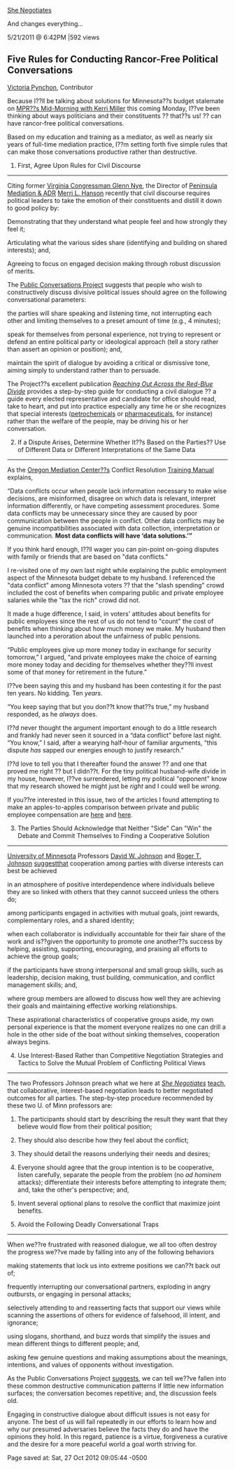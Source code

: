 <div id="wikitext">

[She Negotiates](http://blogs.forbes.com/shenegotiates/)

And changes everything...

5/21/2011 @ 6:42PM |592 views

<div class="vspace">

</div>

Five Rules for Conducting Rancor-Free Political Conversations
-------------------------------------------------------------

[Victoria Pynchon](http://blogs.forbes.com/shenegotiates/), Contributor

Because I??ll be talking about solutions for Minnesota??s budget
stalemate on [MPR??s Mid-Morning with Kerri
Miller](http://minnesota.publicradio.org/radio/programs/midmorning/index.php?date=05-23-2011)
this coming Monday, I??ve been thinking about ways politicians and their
constituents ?? that??s us! ?? can have rancor-free political
conversations.

Based on my education and training as a mediator, as well as nearly six
years of full-time mediation practice, I??m setting forth five simple
rules that can make those conversations productive rather than
destructive.

<div class="vspace">

</div>

1. First, Agree Upon Rules for Civil Discourse
----------------------------------------------

Citing former [Virginia Congressman Glenn
Nye](http://en.wikipedia.org/wiki/Glenn_Nye), the Director of [Peninsula
Mediation & ADR](http://www.peninsulamediation.com/) [Merri L.
Hanson](http://www.mediate.com/people/personprofile.cfm?auid=974)
recently that civil discourse requires political leaders to take the
emotion of their constituents and distill it down to good policy by:

<div class="vspace">

</div>

<div class="round lrindent quote">

Demonstrating that they understand what people feel and how strongly
they feel it;

Articulating what the various sides share (identifying and building on
shared interests); and,

Agreeing to focus on engaged decision making through robust discussion
of merits.

</div>

The [Public Conversations Project](http://www.publicconversations.org)
suggests that people who wish to constructively discuss divisive
political issues should agree on the following conversational
parameters:

<div class="vspace">

</div>

<div class="round lrindent quote">

the parties will share speaking and listening time, not interrupting
each other and limiting themselves to a preset amount of time (e.g., 4
minutes);

speak for themselves from personal experience, not trying to represent
or defend an entire political party or ideological approach (tell a
story rather than assert an opinion or position); and,

maintain the spirit of dialogue by avoiding a critical or dismissive
tone, aiming simply to understand rather than to persuade.

</div>

The Project??s excellent publication *[Reaching Out Across the Red-Blue
Divide](http://www.publicconversations.org/docs/resources/red_blue.pdf)*
provides a step-by-step guide for conducting a civil dialogue ?? a guide
every elected representative and candidate for office should read, take
to heart, and put into practice especially any time he or she recognizes
that special interests
([petrochemicals](http://finapps.forbes.com/finapps/jsp/finance/compinfo/CIAtAGlance.jsp?tkr=XOM)
or
[pharmaceuticals](http://finapps.forbes.com/finapps/jsp/finance/compinfo/CIAtAGlance.jsp?tkr=PFE),
for instance) rather than the welfare of the people, may be driving his
or her conversation.

<div class="vspace">

</div>

2. If a Dispute Arises, Determine Whether It??s Based on the Parties?? Use of Different Data or Different Interpretations of the Same Data
------------------------------------------------------------------------------------------------------------------------------------------

As the [Oregon Mediation Center??s](http://www.internetmediator.com/)
Conflict Resolution [Training
Manual](http://www.internetmediator.com/medres/pg18.cfm) explains,

<div class="vspace">

</div>

<div class="round lrindent quote">

“Data conflicts occur when people lack information necessary to make
wise decisions, are misinformed, disagree on which data is relevant,
interpret information differently, or have competing assessment
procedures. Some data conflicts may be unnecessary since they are caused
by poor communication between the people in conflict. Other data
conflicts may be genuine incompatibilities associated with data
collection, interpretation or communication. **Most data conflicts will
have ‘data solutions.’”**

</div>

If you think hard enough, I??ll wager you can pin-point on-going
disputes with family or friends that are based on "data conflicts."

I re-visited one of my own last night while explaining the public
employment aspect of the Minnesota budget debate to my husband. I
referenced the "data conflict" among Minnesota voters ?? that the "slash
spending" crowd included the cost of benefits when comparing public and
private employee salaries while the "tax the rich" crowd did not.

It made a huge difference, I said, in voters' attitudes about benefits
for public employees since the rest of us do not tend to "count" the
cost of benefits when thinking about how much money we make. My husband
then launched into a peroration about the unfairness of public pensions.

“Public employees give up more money today in exchange for security
tomorrow,” I argued, “and private employees make the choice of earning
more money today and deciding for themselves whether they??ll invest
some of that money for retirement in the future.”

I??ve been saying this and my husband has been contesting it for the
past ten years. No kidding. Ten *years.*

“You keep saying that but you don??t know that??s true,” my husband
responded, as he *always* does.

I??d never thought the argument important enough to do a little research
and frankly had never seen it sourced in a “data conflict” before last
night. “You know,” I said, after a wearying half-hour of familiar
arguments, “this dispute *has* sapped our energies enough to justify
research.”

I??d love to tell you that I thereafter found the answer ?? and one that
proved me right ?? but I didn??t. For the tiny political husband-wife
divide in my house, however, I??ve surrendered, letting my political
"opponent" know that my research showed he might just be *right* and I
could well be *wrong*.

If you??re interested in this issue, two of the articles I found
attempting to make an apples-to-apples comparison between private and
public employee compensation are
[here](http://educationnext.org/comparable-worth/) and
[here](http://www.mnchamber.com/compstudy.highlights.final.12.9.10.pdf).

<div class="vspace">

</div>

3. The Parties Should Acknowledge that Neither "Side" Can "Win" the Debate and Commit Themselves to Finding a Cooperative Solution
----------------------------------------------------------------------------------------------------------------------------------

[University of Minnesota](http:/umn.edu) Professors [David W.
Johnson](http://www.cehd.umn.edu/edpsych/people/Faculty/Johnson.html)
and [Roger T. Johnson](http://www.cehd.umn.edu/CI/Faculty/Johnson.html)
[suggestthat](http://www.co-operation.org/wp-content/uploads/2011/01/Peace-Ed-Salomon-09.pdf)
cooperation among parties with diverse interests can best be achieved

<div class="vspace">

</div>

<div class="round lrindent quote">

in an atmosphere of positive interdependence where individuals believe
they are so linked with others that they cannot succeed unless the
others do;

among participants engaged in activities with mutual goals, joint
rewards, complementary roles, and a shared identity;

when each collaborator is individually accountable for their fair share
of the work and is??given the opportunity to promote one another??s
success by helping, assisting, supporting, encouraging, and praising all
efforts to achieve the group goals;

if the participants have strong interpersonal and small group skills,
such as leadership, decision making, trust building, communication, and
conflict management skills; and,

where group members are allowed to discuss how well they are achieving
their goals and maintaining effective working relationships.

</div>

These aspirational characteristics of cooperative groups aside, my own
personal experience is that the moment everyone realizes no one can
drill a hole in the other side of the boat without sinking themselves,
cooperation always begins.

<div class="vspace">

</div>

4. Use Interest-Based Rather than Competitive Negotiation Strategies and Tactics to Solve the Mutual Problem of Conflicting Political Views
-------------------------------------------------------------------------------------------------------------------------------------------

The two Professors Johnson preach what we here at *[She
Negotiates](http://www.shenegotiates.com/retreats/)*
[teach](http://www.shenegotiates.com/retreats/), that collaborative,
interest-based negotiation leads to better negotiated outcomes for all
parties. The step-by-step procedure recommended by these two U. of Minn
professors are:

<div class="vspace">

</div>

<div class="round lrindent quote">

<div class="vspace">

</div>

1.  The participants should start by describing the result they want
    that they believe would flow from their political position;
    <div class="vspace">

    </div>

2.  They should also describe how they feel about the conflict;
    <div class="vspace">

    </div>

3.  They should detail the reasons underlying their needs and desires;
    <div class="vspace">

    </div>

4.  Everyone should agree that the group intention is to be cooperative,
    listen carefully, separate the people from the problem (no *ad
    hominem* attacks); differentiate their interests before attempting
    to integrate them; and, take the other's perspective; and,
    <div class="vspace">

    </div>

5.  Invent several optional plans to resolve the conflict that maximize
    joint benefits.

<div class="vspace">

</div>

</div>

<div class="vspace">

</div>

5. Avoid the Following Deadly Conversational Traps
--------------------------------------------------

When we??re frustrated with reasoned dialogue, we all too often destroy
the progress we??ve made by falling into any of the following behaviors

<div class="vspace">

</div>

<div class="round lrindent quote">

making statements that lock us into extreme positions we can??t back out
of;

frequently interrupting our conversational partners, exploding in angry
outbursts, or engaging in personal attacks;

selectively attending to and reasserting facts that support our views
while scanning the assertions of others for evidence of falsehood, ill
intent, and ignorance;

using slogans, shorthand, and buzz words that simplify the issues and
mean different things to different people; and,

asking few genuine questions and making assumptions about the meanings,
intentions, and values of opponents without investigation.

</div>

As the Public Conversations Project
[suggests](http://www.publicconversations.org/docs/resources/Jams_website.pdf),
we can tell we??ve fallen into these common destructive communication
patterns if little new information surfaces; the conversation becomes
repetitive; and, the discussion feels old.

Engaging in constructive dialogue about difficult issues is not easy for
anyone. The best of us will fail repeatedly in our efforts to learn how
and why our presumed adversaries believe the facts they do and have the
opinions they hold. In this regard, patience is a virtue, forgiveness a
curative and the desire for a more peaceful world a goal worth striving
for.

<div class="vspace">

</div>

<div style="display: none;">

Summary: The best of us will fail repeatedly in our efforts to learn how
and why our presumed adversaries believe the facts they do and have the
opinions they hold. In this regard, patience is a virtue, forgiveness a
curative and the desire for a more peaceful world a goal worth striving
for. Tags: <span
class="wikiword">[ForbesWoman](http://wiki.tamouse.org?n=Consulting.ForbesWoman?action=edit)[?](http://wiki.tamouse.org?n=Consulting.ForbesWoman?action=edit)</span>,Leadership,Strategies
Solutions,Conflict resolution,constructive
conversations,Controversy,David W. Johnson,Dispute
resolution,Employment,Glenn Nye,hot button political
issues,interest-based negotiation,mediation,Minnesota,Politics,public
consensus building,Public Conversations Project,public employee
benefits,public employee compensation,public employee pensions,She
Negotiates,State Budget Impasse Source:
<http://www.forbes.com/sites/shenegotiates/2011/05/21/five-rules-for-conducting-rancor-free-political-conversations/print/>
Parent: Consulting(.<span
class="wikiword">[HomePage](http://wiki.tamouse.org?n=Consulting.HomePage?action=print)</span>)
includeme:[Consulting.HomePage](http://wiki.tamouse.org?n=Consulting.HomePage?action=print)
Categories:[Articles](http://wiki.tamouse.org?n=Category.Articles)

</div>

Page saved at: Sat, 27 Oct 2012 09:05:44 -0500

<div class="vspace">

</div>

</div>
